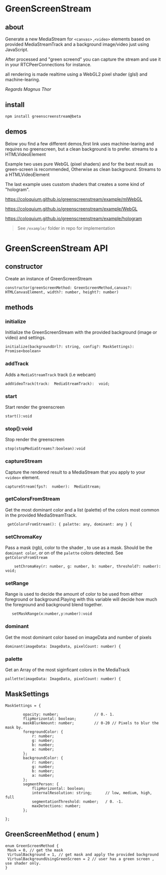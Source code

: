 # GreenScreenStream

 ## about

Generate a new MediaStream for `<canvas>` ,`<video>`  elements based on provided MediaStreamTrack and a background image/video just using JavaScript.  

After processed and "green screend" you can capture the stream and use it in your RTCPeerConnections for instance.

all rendering is made realtime using a WebGL2 pixel shader (glsl) and  machine-learing.

*Regards Magnus Thor*
 
## install

    npm install greenscreenstream@beta  

## demos

Below you find a few different demos,first link uses machine-learing and requires no greenscreen, but a clean background is to prefer. streams to a HTMLVideoElement

Example two uses pure WebGL (pixel shaders) and for the best result as green-screen is recommended, Otherwise as clean background. Streams to a HTMLVideoElement

The last example uses cusstom shaders that creates a some kind of "hologram".   

 [https://coloquium.github.io/greenscreenstream/example/mlWebGL ](https://coloquium.github.io/greenscreenstream/example/mlWebGL)

 [https://coloquium.github.io/greenscreenstream/example/WebGL ](https://coloquium.github.io/greenscreenstream/example/WebGL)

 [https://coloquium.github.io/greenscreenstream/example/hologram ](https://coloquium.github.io/greenscreenstream/example/hologram)

> See `/example/` folder in repo for implementation 


# GreenScreenStream API
## constructor

Create an instance of GreenScreenStream


    constructor(greenScreenMethod: GreenScreenMethod,canvas?: HTMLCanvasElement, width?: number, height?: number)

## methods

###  initialize

Initlialize the GreenScreenStream with the provided background (image or video) and settings.

    initialize(backgroundUrl?: string, config?: MaskSettings): Promise<boolean> 
### addTrack

Adds a `MediaStreamTrack` track (i.e webcam)

    addVideoTrack(track:  MediaStreamTrack):  void;

### start

Start render the greenscreen

    start():void

### stop():void

Stop render the greenscreen

    stop(stopMediaStreams?:boolean):void

### captureStream

Capture the rendered result to a MediaStream that you apply to your `<video>` element.

    captureStream(fps?:  number):  MediaStream;    

### getColorsFromStream

Get the most dominant color and a list (palette) of the colors most common in the provided MediaStreamTrack.

     getColorsFromStream(): { palette: any, dominant: any } {

### setChromaKey

Pass a mask (rgb), color to the shader , to use as a mask.   Should be the `dominant color`, or on of the `palette` colors detected. See `getColorsFromStream` 


        setChromaKey(r: number, g: number, b: number, threshold?: number): void;

### setRange
   Range is used to decide the amount of color to be used from either foreground or background.Playing with this variable will decide how much the foreground and background blend together.  

       setMaskRange(x:number,y:number):void

###  dominant

Get the most dominant color based on imageData and number of pixels

    dominant(imageData: ImageData, pixelCount: number) {

### palette

   Get an Array of the most siginficant colors in the MediaTrack


    pallette(imageData: ImageData, pixelCount: number) {

## MaskSettings

    MaskSettings = {

            opacity: number;                // 0.- 1.
            flipHorizontal: boolean;
            maskBlurAmount: number;         // 0-20 // Pixels to blur the mask by.
            foregroundColor: {
                r: number;
                g: number;
                b: number;
                a: number;
            };
            backgroundColor: {
                r: number;
                g: number;
                b: number;
                a: number;
            };
            segmentPerson: {
                flipHorizontal: boolean;
                internalResolution: string;      // low, medium, high, full 
                segmentationThreshold: number;   / 0. -1. 
                maxDetections: number;
            };
            
    };

## GreenScreenMethod ( enum )

    enum GreenScreenMethod {
     Mask = 0, // get the mask
     VirtualBackground = 1, // get mask and apply the provided background
     VirtualBackgroundUsingGreenScreen = 2 // user has a green screen , use shader only.
    }
